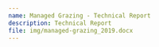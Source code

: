 ```yaml
---
name: Managed Grazing - Technical Report
description: Technical Report
file: img/managed-grazing_2019.docx
---
```


